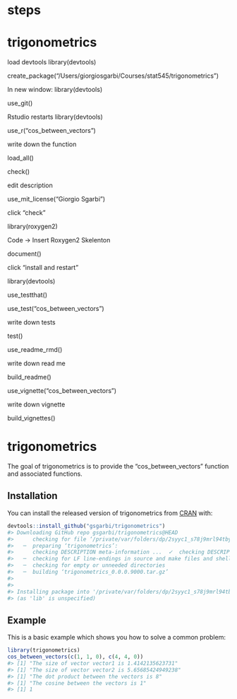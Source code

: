 
<!-- README.md is generated from README.Rmd. Please edit that file -->

# steps

# trigonometrics

load devtools library(devtools)

create\_package(“/Users/giorgiosgarbi/Courses/stat545/trigonometrics”)

In new window: library(devtools)

use\_git()

Rstudio restarts library(devtools)

use\_r(“cos\_between\_vectors”)

write down the function

load\_all()

check()

edit description

use\_mit\_license(“Giorgio Sgarbi”)

click “check”

library(roxygen2)

Code -\> Insert Roxygen2 Skelenton

document()

click “install and restart”

library(devtools)

use\_testthat()

use\_test(“cos\_between\_vectors”)

write down tests

test()

use\_readme\_rmd()

write down read me

build\_readme()

use\_vignette(“cos\_between\_vectors”)

write down vignette

build\_vignettes()

# trigonometrics

<!-- badges: start -->

<!-- badges: end -->

The goal of trigonometrics is to provide the “cos\_between\_vectors”
function and associated functions.

## Installation

You can install the released version of trigonometrics from
[CRAN](https://CRAN.R-project.org) with:

``` r
devtools::install_github("gsgarbi/trigonometrics")
#> Downloading GitHub repo gsgarbi/trigonometrics@HEAD
#>      checking for file ‘/private/var/folders/dp/2syyc1_s78j9mrl94tby0r_w0000gn/T/RtmpzWgFqV/remotes8e9325428b85/gsgarbi-trigonometrics-15db29c/DESCRIPTION’ ...  ✓  checking for file ‘/private/var/folders/dp/2syyc1_s78j9mrl94tby0r_w0000gn/T/RtmpzWgFqV/remotes8e9325428b85/gsgarbi-trigonometrics-15db29c/DESCRIPTION’
#>   ─  preparing ‘trigonometrics’:
#>      checking DESCRIPTION meta-information ...  ✓  checking DESCRIPTION meta-information
#>   ─  checking for LF line-endings in source and make files and shell scripts
#>   ─  checking for empty or unneeded directories
#>   ─  building ‘trigonometrics_0.0.0.9000.tar.gz’
#>      
#> 
#> Installing package into '/private/var/folders/dp/2syyc1_s78j9mrl94tby0r_w0000gn/T/RtmpligX5Q/temp_libpath8a167b86c35e'
#> (as 'lib' is unspecified)
```

## Example

This is a basic example which shows you how to solve a common problem:

``` r
library(trigonometrics)
cos_between_vectors(c(1, 1, 0), c(4, 4, 0))
#> [1] "The size of vector vector1 is 1.4142135623731"
#> [1] "The size of vector vector2 is 5.65685424949238"
#> [1] "The dot product between the vectors is 8"
#> [1] "The cosine between the vectors is 1"
#> [1] 1
```
